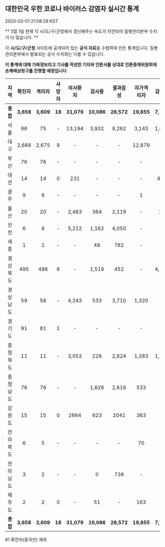 
## 대한민국 우한 코로나 바이러스 감염자 실시간 통계
2020-03-01 21:08:29 KST

** 3월 1일 현재 각 시/도/구/군청에서 갱신해주는 속도가 지연되어 질병관리본부 수치가 더 많습니다. **

각 **시/도/구/군청** 사이트에 공개되어 있는 **공식 자료**를 수합하여 만든 통계입니다.
질병관리본부에서 발표되는 공식 수치와는 다를 수 있습니다.

**이 통계에 대해 가짜정보라고 기사를 작성한 기자와 언론사를 상대로 언론중재위원회에 손해배상청구를 진행할 예정입니다**


        
|  지역  | 확진자 |  격리자  |  사망자  |  의사환자  |  검사중  |  결과음성  |  자가격리자  |  감시중  |  감시해제  |  완치  |
|:------:|:------:|:--------:|:--------:|:----------:|:--------:|:----------------:|:------------:|:--------:|:----------:|:--:|
|**총합**|**3,658**|**3,609**|**18**|**31,079**|**10,086**|**28,572**|**19,855**|**7,773**|**4,281**|**30**|
|서울|86|75|-|13,194|3,932|9,262|3,143|1,691|1,452|11|
|대구|2,688|2,675|9 |-|-|-|12,879|-|-|4 |
|부산|76|76|-|-|-|-|-|-|-|-|
|대전|14|14|0|231|-|-|-|426|2444|-|
|광주|9|6|-|-|-|-|1|-|-|2|
|울산|20|20|-|2,483|364|2,119|-|11|18|-|
|인천|6|6|-|5,212|1,162|4,050|-|-|-|-|
|세종|1|1|-|-|48|762|-|-|-|-|
|경상북도|495|486|8|-|1,519|452|-|4,396|225|1|
|경상남도|59|58|-|4,243|533|3,710|1,320|-|-|1|
|경기도|91|81|1|-|-|-|-|-|-|9|
|충청북도|11|11|-|3,052|228|2,824|1,383|1,249|134|-|
|충청남도|76|76|-|-|1,626|2,616|533|-|-|-|
|강원도|15|15|0|2664|623|2041|363|-|-|-|
|전라북도|6|5|-|-|-|-|70|-|-|1|
|전라남도|3|2|-|-|0|736|-|-|1|1|
|제주도|2|2|0|-|51|-|163|-|7|-|
|**총합**|**3,658**|**3,609**|**18**|**31,079**|**10,086**|**28,572**|**19,855**|**7,773**|**4,281**|**30**|

        

#1 확진자(중국인) 제외
    